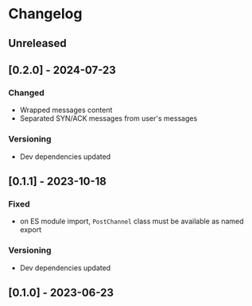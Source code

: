 # Changelog

## Unreleased

## [0.2.0] - 2024-07-23

### Changed

- Wrapped messages content
- Separated SYN/ACK messages from user's messages

### Versioning

- Dev dependencies updated

## [0.1.1] - 2023-10-18

### Fixed

- on ES module import, `PostChannel` class must be available as named export

### Versioning

- Dev dependencies updated

## [0.1.0] - 2023-06-23
